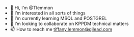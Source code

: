- 👋 Hi, I’m @Tlemmon
- 👀 I’m interested in all sorts of things 
- 🌱 I’m currently learning MSQL and POSTGREL
- 💞️ I’m looking to collaborate on KPPDM technical matters
- 📫 How to reach me tiffany.lemmon@gilead.com

<!---
Tlemmon/Tlemmon is a ✨ special ✨ repository because its `README.md` (this file) appears on your GitHub profile.
You can click the Preview link to take a look at your changes.
--->
